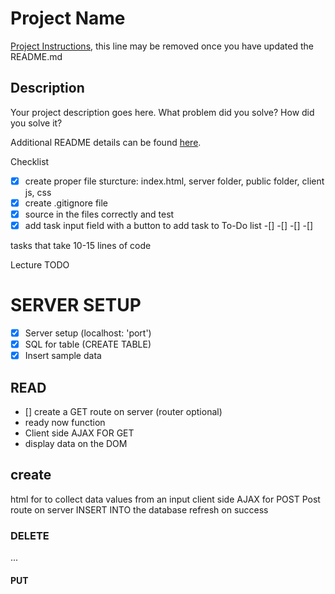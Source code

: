 # Project Name

[Project Instructions](./INSTRUCTIONS.md), this line may be removed once you have updated the README.md

## Description

Your project description goes here. What problem did you solve? How did you solve it?

Additional README details can be found [here](https://github.com/PrimeAcademy/readme-template/blob/master/README.md).



Checklist
-[x] create proper file sturcture: index.html, server folder, public folder, client js, css
-[x] create .gitignore file
-[x] source in the files correctly and test
-[x] add task input field with a button to add task to To-Do list
-[]
-[]
-[]
-[]

tasks that take 10-15 lines of code

Lecture TODO
# SERVER SETUP
- [x] Server setup (localhost: 'port')
- [x] SQL for table (CREATE TABLE)
- [x] Insert sample data

## READ
- [] create a GET route on server (router optional)
- ready now function
- Client side AJAX FOR GET
- display data on the DOM


## create 
html for to collect data
values from an input
client side AJAX for POST 
Post route on server
INSERT INTO the database
refresh on success

### DELETE
...

#### PUT